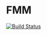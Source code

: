 # FMM

[![Build Status](https://travis-ci.org/bicycle1885/FMM.jl.svg?branch=master)](https://travis-ci.org/bicycle1885/FMM.jl)
